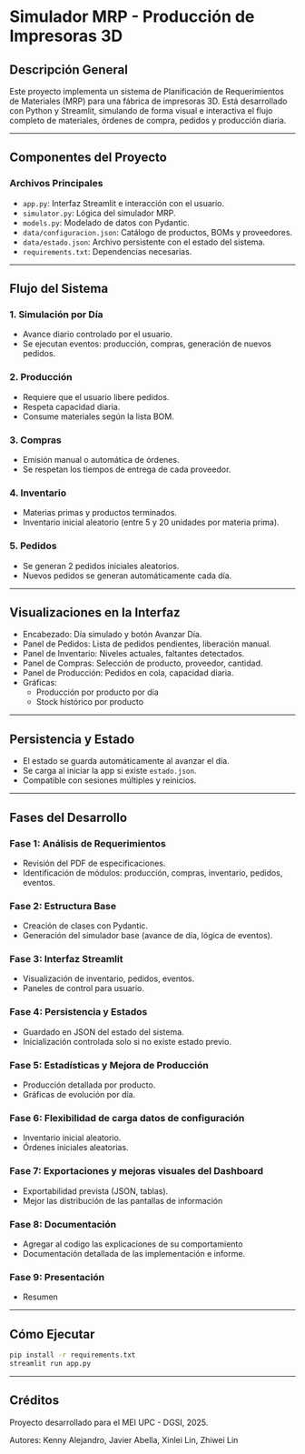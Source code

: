 # Simulador MRP - Producción de Impresoras 3D

## Descripción General
Este proyecto implementa un sistema de Planificación de Requerimientos de Materiales (MRP) para una fábrica de impresoras 3D. Está desarrollado con Python y Streamlit, simulando de forma visual e interactiva el flujo completo de materiales, órdenes de compra, pedidos y producción diaria.

---

## Componentes del Proyecto

### Archivos Principales
- `app.py`: Interfaz Streamlit e interacción con el usuario.
- `simulator.py`: Lógica del simulador MRP.
- `models.py`: Modelado de datos con Pydantic.
- `data/configuracion.json`: Catálogo de productos, BOMs y proveedores.
- `data/estado.json`: Archivo persistente con el estado del sistema.
- `requirements.txt`: Dependencias necesarias.

---

## Flujo del Sistema

### 1. Simulación por Día
- Avance diario controlado por el usuario.
- Se ejecutan eventos: producción, compras, generación de nuevos pedidos.

### 2. Producción
- Requiere que el usuario libere pedidos.
- Respeta capacidad diaria.
- Consume materiales según la lista BOM.

### 3. Compras
- Emisión manual o automática de órdenes.
- Se respetan los tiempos de entrega de cada proveedor.

### 4. Inventario
- Materias primas y productos terminados.
- Inventario inicial aleatorio (entre 5 y 20 unidades por materia prima).

### 5. Pedidos
- Se generan 2 pedidos iniciales aleatorios.
- Nuevos pedidos se generan automáticamente cada día.

---

## Visualizaciones en la Interfaz
- Encabezado: Día simulado y botón Avanzar Día.
- Panel de Pedidos: Lista de pedidos pendientes, liberación manual.
- Panel de Inventario: Niveles actuales, faltantes detectados.
- Panel de Compras: Selección de producto, proveedor, cantidad.
- Panel de Producción: Pedidos en cola, capacidad diaria.
- Gráficas:
  - Producción por producto por día
  - Stock histórico por producto

---

## Persistencia y Estado
- El estado se guarda automáticamente al avanzar el día.
- Se carga al iniciar la app si existe `estado.json`.
- Compatible con sesiones múltiples y reinicios.

---

## Fases del Desarrollo

### Fase 1: Análisis de Requerimientos
- Revisión del PDF de especificaciones.
- Identificación de módulos: producción, compras, inventario, pedidos, eventos.

### Fase 2: Estructura Base
- Creación de clases con Pydantic.
- Generación del simulador base (avance de día, lógica de eventos).

### Fase 3: Interfaz Streamlit
- Visualización de inventario, pedidos, eventos.
- Paneles de control para usuario.

### Fase 4: Persistencia y Estados
- Guardado en JSON del estado del sistema.
- Inicialización controlada solo si no existe estado previo.

### Fase 5: Estadísticas y Mejora de Producción
- Producción detallada por producto.
- Gráficas de evolución por día.

### Fase 6: Flexibilidad de carga datos de configuración
- Inventario inicial aleatorio.
- Órdenes iniciales aleatorias.

### Fase 7: Exportaciones y mejoras visuales del Dashboard
- Exportabilidad prevista (JSON, tablas).
- Mejor las distribución de las pantallas de información

### Fase 8: Documentación 
- Agregar al codigo las explicaciones de su comportamiento
- Documentación detallada de las implementación e informe. 

### Fase 9: Presentación
- Resumen 
---

## Cómo Ejecutar
```bash
pip install -r requirements.txt
streamlit run app.py
```

---

## Créditos
Proyecto desarrollado para el MEI UPC - DGSI, 2025.

Autores:  Kenny Alejandro, Javier Abella, Xinlei Lin, Zhiwei Lin



